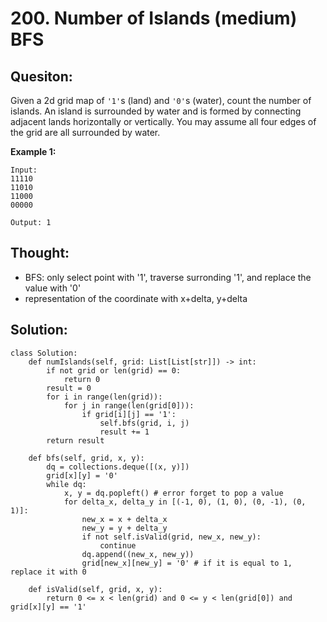 # 200. Number of Islands \(medium\) BFS

## Quesiton:

Given a 2d grid map of `'1'`s \(land\) and `'0'`s \(water\), count the number of islands. An island is surrounded by water and is formed by connecting adjacent lands horizontally or vertically. You may assume all four edges of the grid are all surrounded by water.

**Example 1:**

```text
Input:
11110
11010
11000
00000

Output: 1
```

## Thought:

* BFS: only select point with '1', traverse surronding '1', and replace the value with '0'
* representation of the coordinate with x+delta, y+delta

## Solution:

```text
class Solution:
    def numIslands(self, grid: List[List[str]]) -> int:
        if not grid or len(grid) == 0:
            return 0
        result = 0
        for i in range(len(grid)):
            for j in range(len(grid[0])):
                if grid[i][j] == '1':
                    self.bfs(grid, i, j)
                    result += 1
        return result
                    
    def bfs(self, grid, x, y):
        dq = collections.deque([(x, y)])
        grid[x][y] = '0'
        while dq:
            x, y = dq.popleft() # error forget to pop a value
            for delta_x, delta_y in [(-1, 0), (1, 0), (0, -1), (0, 1)]:
                new_x = x + delta_x
                new_y = y + delta_y
                if not self.isValid(grid, new_x, new_y):
                    continue
                dq.append((new_x, new_y))
                grid[new_x][new_y] = '0' # if it is equal to 1, replace it with 0
        
    def isValid(self, grid, x, y):
        return 0 <= x < len(grid) and 0 <= y < len(grid[0]) and grid[x][y] == '1'
        
```

